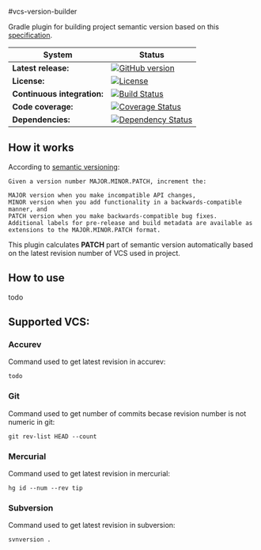 #vcs-version-builder

Gradle plugin for building project semantic version based on this [specification](http://semver.org/).

System|Status
---|---
**Latest release:**   |[![GitHub version](https://badge.fury.io/gh/moleksyuk%2Fvcs-semantic-version.svg)](http://badge.fury.io/gh/moleksyuk%2Fvcs-semantic-version)
**License:**   |[![License](http://img.shields.io/:license-mit-blue.svg)](http://doge.mit-license.org)
**Continuous integration:**   |[![Build Status](https://travis-ci.org/moleksyuk/vcs-semantic-version.svg?branch=master)](https://travis-ci.org/moleksyuk/vcs-semantic-version)
**Code coverage:**   |[![Coverage Status](https://img.shields.io/coveralls/moleksyuk/vcs-semantic-version.svg)](https://coveralls.io/r/moleksyuk/vcs-semantic-version)
**Dependencies:**   |[![Dependency Status](https://www.versioneye.com/user/projects/54ad0e61b6c7ffd180000150/badge.svg?style=flat)](https://www.versioneye.com/user/projects/54ad0e61b6c7ffd180000150)

## How it works
According to [semantic versioning](http://semver.org/):

```
Given a version number MAJOR.MINOR.PATCH, increment the:

MAJOR version when you make incompatible API changes,
MINOR version when you add functionality in a backwards-compatible manner, and
PATCH version when you make backwards-compatible bug fixes.
Additional labels for pre-release and build metadata are available as extensions to the MAJOR.MINOR.PATCH format.
```
This plugin calculates **PATCH** part of semantic version automatically based on the latest revision number of VCS used in project.

## How to use
todo

## Supported VCS:
### Accurev
Command used to get latest revision in accurev:
```
todo
```

### Git
Command used to get number of commits becase revision number is not numeric in git:
```
git rev-list HEAD --count
```

### Mercurial
Command used to get latest revision in mercurial:
```
hg id --num --rev tip
```

### Subversion
Command used to get latest revision in subversion:
```
svnversion .
```
